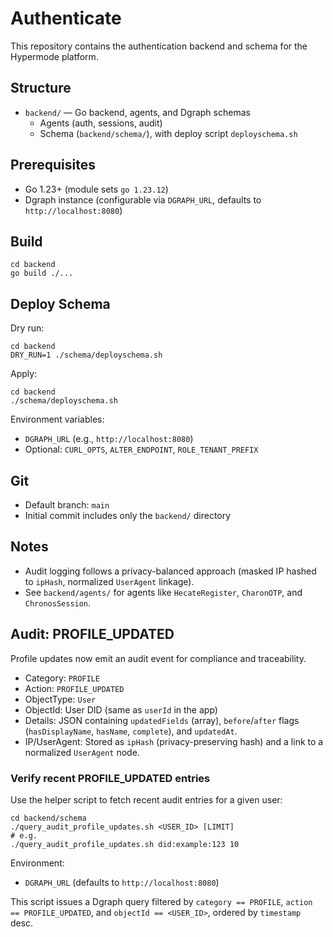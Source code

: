 # Authenticate

This repository contains the authentication backend and schema for the Hypermode platform.

## Structure

- `backend/` — Go backend, agents, and Dgraph schemas
  - Agents (auth, sessions, audit)
  - Schema (`backend/schema/`), with deploy script `deployschema.sh`

## Prerequisites

- Go 1.23+ (module sets `go 1.23.12`)
- Dgraph instance (configurable via `DGRAPH_URL`, defaults to `http://localhost:8080`)

## Build

```
cd backend
go build ./...
```

## Deploy Schema

Dry run:
```
cd backend
DRY_RUN=1 ./schema/deployschema.sh
```
Apply:
```
cd backend
./schema/deployschema.sh
```

Environment variables:
- `DGRAPH_URL` (e.g., `http://localhost:8080`)
- Optional: `CURL_OPTS`, `ALTER_ENDPOINT`, `ROLE_TENANT_PREFIX`

## Git

- Default branch: `main`
- Initial commit includes only the `backend/` directory

## Notes

- Audit logging follows a privacy-balanced approach (masked IP hashed to `ipHash`, normalized `UserAgent` linkage).
- See `backend/agents/` for agents like `HecateRegister`, `CharonOTP`, and `ChronosSession`.

## Audit: PROFILE_UPDATED

Profile updates now emit an audit event for compliance and traceability.

- Category: `PROFILE`
- Action: `PROFILE_UPDATED`
- ObjectType: `User`
- ObjectId: User DID (same as `userId` in the app)
- Details: JSON containing `updatedFields` (array), `before`/`after` flags (`hasDisplayName`, `hasName`, `complete`), and `updatedAt`.
- IP/UserAgent: Stored as `ipHash` (privacy-preserving hash) and a link to a normalized `UserAgent` node.

### Verify recent PROFILE_UPDATED entries

Use the helper script to fetch recent audit entries for a given user:

```
cd backend/schema
./query_audit_profile_updates.sh <USER_ID> [LIMIT]
# e.g.
./query_audit_profile_updates.sh did:example:123 10
```

Environment:

- `DGRAPH_URL` (defaults to `http://localhost:8080`)

This script issues a Dgraph query filtered by `category == PROFILE`, `action == PROFILE_UPDATED`, and `objectId == <USER_ID>`, ordered by `timestamp` desc.
